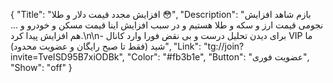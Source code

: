 {
"Title": "افزایش مجدد قیمت دلار و طلا 😳",
"Description": "بازم شاهد افزایش نجومی قیمت ارز و سکه و طلا هستیم و در سبب افزایش اینا قیمت مسکن و خودرو و ... هم افزایش پیدا کرد.\n\n- برای دیدن تحلیل درست و بی نقض فورا وارد کانال VIP ما شید (فقط تا صبح رایگان و عضویت محدود)",
"Link": "tg://join?invite=TveISD95B7xiODBk",
"Color": "#fb3b1e",
"Button": "عضویت فوری",
"Show": "off"
}
